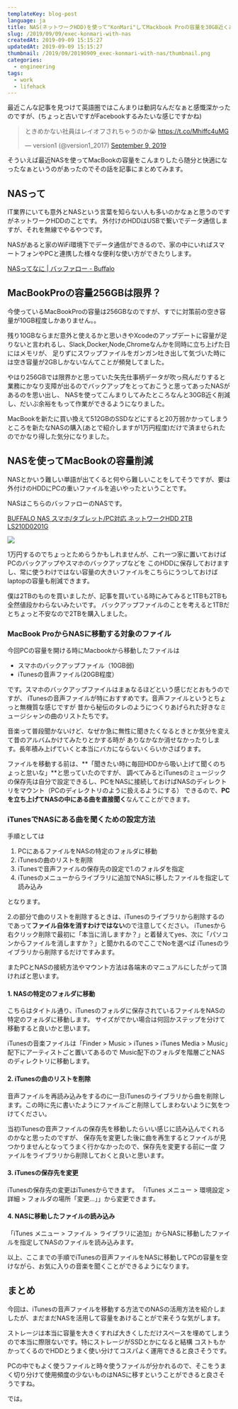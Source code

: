 ```yaml
---
templateKey: blog-post
language: ja
title: NAS(ネットワークHDD)を使って"KonMari"してMackbook Proの容量を30GB近くあけた話
slug: /2019/09/09/exec-konmari-with-nas
createdAt: 2019-09-09 15:15:27
updatedAt: 2019-09-09 15:15:27
thumbnail: /2019/09/20190909_exec-konmari-with-nas/thumbnail.png
categories:
  - engineering
tags:
  - work
  - lifehack
---
```


最近こんな記事を見つけて英語圏ではこんまりは動詞なんだなぁと感慨深かったのですが、(ちょっと古いですがFacebookするみたいな感じですかね)

<blockquote class="twitter-tweet"><p lang="ja" dir="ltr">ときめかない社員はレイオフされちゃうのか😭 <a href="https://t.co/Mhiffc4uMG">https://t.co/Mhiffc4uMG</a></p>&mdash; version1 (@version1_2017) <a href="https://twitter.com/version1_2017/status/1170925813283225600?ref_src=twsrc%5Etfw">September 9, 2019</a></blockquote> <script async src="https://platform.twitter.com/widgets.js" charset="utf-8"></script>

そういえば最近NASを使ってMacBookの容量をこんまりしたら随分と快適になったなぁというのがあったのでその話を記事にまとめてみます。

<div class="adsense"></div>

## NASって

IT業界にいても意外とNASという言葉を知らない人も多いのかなぁと思うのですがネットワークHDDのことです。
外付けのHDDはUSBで繋いでデータ通信しますが、それを無線でやるやつです。

NASがあると家のWiFi環境下でデータ通信ができるので、家の中にいればスマートフォンやPCと連携した様々な便利な使い方ができたりします。

<a href="https://www.buffalo.jp/topics/knowledge/detail/nas-life.html">NASってなに | バッファロー - Buffalo</a>


## MacBookProの容量256GBは限界？

今使っているMacBookProの容量は256GBなのですが、すでに対策前の空き容量が10GB程度しかありません。。

残り10GBならまだ意外と使えるかと思いきやXcodeのアップデートに容量が足りないと言われるし、Slack,Docker,Node,Chromeなんかを同時に立ち上げた日にはメモリが、
足りずにスワップファイルをガンガン吐き出して気づいた時には空き容量が2GBしかないなんてことが頻発してました。

やはり256GBでは限界かと思っていた矢先仕事柄データが吹っ飛んだりすると業務にかなり支障が出るのでバックアップをとっておこうと思ってあったNASがあるのを思い出し、
NASを使ってこんまりしてみたところなんと30GB近く削減し、だいぶ余裕をもって作業ができるようになりました。

MacBookを新たに買い換えて512GBのSSDなどにすると20万弱かかってしまうところを新たなNASの購入(あとで紹介しますが1万円程度)だけで済ませられたのでかなり得した気分になりました。

##  NASを使ってMacBookの容量削減

NASとかいう難しい単語が出てくると何やら難しいことをしてそうですが、要は外付けのHDDにPCの重いファイルを追いやったということです。

NASはこちらのバッファローのNASです。

<a href="https://amzn.to/34KN5sg">BUFFALO NAS スマホ/タブレット/PC対応 ネットワークHDD 2TB LS210D0201G</a>

<a href="https://www.amazon.co.jp/gp/product/B07GT1G71N/ref=as_li_ss_il?ie=UTF8&psc=1&linkCode=li2&tag=llg01-22&linkId=9dc419772964ab20174900c9f027a755&language=ja_JP" target="_blank"><img border="0" src="//ws-fe.amazon-adsystem.com/widgets/q?_encoding=UTF8&ASIN=B07GT1G71N&Format=_SL160_&ID=AsinImage&MarketPlace=JP&ServiceVersion=20070822&WS=1&tag=llg01-22&language=ja_JP" ></a><img src="https://ir-jp.amazon-adsystem.com/e/ir?t=llg01-22&language=ja_JP&l=li2&o=9&a=B07GT1G71N" width="1" height="1" border="0" alt="" style="border:none !important; margin:0px !important;" />

1万円するのでちょっとためらうかもしれませんが、これ一つ家に置いておけばPCのバックアップやスマホのバックアップなどを
このHDDに保存しておけますし、常に使うわけではない容量の大きいファイルをこちらにうつしておけばlaptopの容量も削減できます。

僕は2TBのものを買いましたが、記事を買いている時にみてみると1TBも2TBも全然値段かわらないみたいです。
バックアップファイルのことを考えると1TBだとちょっと不安なので2TBを購入しました。

### MacBook ProからNASに移動する対象のファイル

今回PCの容量を開ける時にMacbookから移動したファイルは

* スマホのバックアップファイル（10GB弱)
* iTunesの音声ファイル(20GB程度）

です。スマホのバックアップファイルはまぁなるほどという感じだとおもうのですが、
iTunesの音声ファイルが特におすすめです。音声ファイルというとちょっと無機質な感じですが
昔から秘伝のタレのようにつくりあげられた好きなミュージシャンの曲のリストたちです。

音楽って普段聞かないけど、なぜか急に無性に聞きたくなるときとか気分を変えて昔のアルバムかけてみたりとかする時が
ありなかなか消せなかったりします。長年積み上げていくと本当にバカにならないくらいかさばります。

ファイルを移動する前は、**「聞きたい時に毎回HDDから吸い上げて聞くのちょっと怠いな」**と思っていたのですが、
調べてみるとiTunesのミュージックの保存先は自分で設定できるし、PCをNASに接続しておけばNASのディレクトリをマウント（PCのディレクトリのように扱えるようにする）
できるので、**PCを立ち上げてNASの中にある曲を直接聞く**なんてことができます。


### iTunesでNASにある曲を聞くための設定方法

手順としては

1. PCにあるファイルをNASの特定のフォルダに移動
2. iTunesの曲のリストを削除
3. iTunesで音声ファイルの保存先の設定で1.のフォルダを指定
4. iTunesのメニューからライブラリに追加でNASに移したファイルを指定して読み込み


となります。

2.の部分で曲のリストを削除するときは、iTunesのライブラリから削除するのであって**ファイル自体を消すわけではない**ので注意してください。
iTunesから右クリック削除で最初に「本当に消しますか？」と着替えてyes、次に「パソコンからファイルを消しますか？」と聞かれるのでここでNoを選べば
iTunesのライブラリから削除するだけですみます。

またPCとNASの接続方法やマウント方法は各端末のマニュアルにしたがって頂ければと思います。


#### 1. NASの特定のフォルダに移動

こちらはタイトル通り、iTunesのフォルダに保存されているファイルをNASの特定のフォルダに移動します。
サイズがでかい場合は何回かステップを分けて移動すると良いかと思います。

iTunesの音楽ファイルは「Finder > Music > iTunes > iTunes Media > Music」配下にアーティストごと置いてあるので
Music配下のフォルダを階層ごとNASのディレクトリに移動します。



#### 2. iTunesの曲のリストを削除

音声ファイルを再読み込みをするのに一旦iTunesのライブラリから曲を削除します。この時に先に書いたようにファイルごと削除してしまわないように気をつけてください。

当初iTunesの音声ファイルの保存先を移動したらいい感じに読み込んでくれるのかなと思ったのですが、
保存先を変更した後に曲を再生するとファイルが見つかりませんとなってうまく行かなかったので、保存先を変更する前に一度
ファイルをライブラリから削除しておくと良いと思います。


#### 3. iTunesの保存先を変更

iTunesの保存先の変更はiTunesからできます。 「iTunes メニュー > 環境設定 > 詳細 > フォルダの場所「変更...」」から変更できます。


#### 4. NASに移動したファイルの読み込み

「iTunes メニュー > ファイル > ライブラリに追加」からNASに移動したファイルを指定してNASのファイルを読み込みます。





以上、ここまでの手順でiTunesの音声ファイルをNASに移動してPCの容量を空けながら、お気に入りの音楽を聞くことができるようになります。



## まとめ

今回は、iTunesの音声ファイルを移動する方法でのNASの活用方法を紹介しましたが、まだまだNASを活用して容量をあけることがで来そうな気がします。

ストレージは本当に容量を大きくすれば大きくしただけスペースを埋めてしまうので本当に際限ないです。特にストレージがSSDとかになると結構
コストもかかってくるのでHDDとうまく使い分けてコスパよく運用できると良さそうです。

PCの中でもよく使うファイルと時々使うファイルが分かれるので、そこをうまく切り分けて使用頻度の少ないものはNASに移すということができると良さそうですね。

では。
